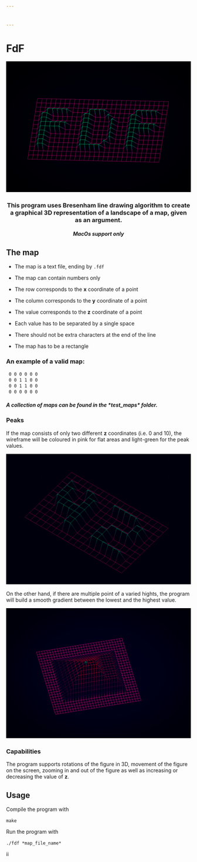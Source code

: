 ```yaml
---


---
```


<h1 id="fdf">FdF</h1>
<p><img src="https://github.com/DippyArtu/FdF/blob/master/pics/fdf.png" alt="fdf"></p>
<div align="center">
<p></p><h3>This program uses Bresenham line drawing algorithm to create a graphical 3D representation of a landscape of a map, given as an argument.
<p></p></h3><h5>MacOs support only
</h5><p></p><p></p></div>
<h2 id="the-map">The map</h2>
<ul>
<li>
<p>The map is a text file, ending by <code>.fdf</code></p>
</li>
<li>
<p>The map can contain numbers only</p>
</li>
<li>
<p>The row corresponds to the <strong>x</strong> coordinate of a point</p>
</li>
<li>
<p>The column corresponds to the <strong>y</strong> coordinate of a point</p>
</li>
<li>
<p>The value corresponds to the <strong>z</strong> coordinate of a point</p>
</li>
<li>
<p>Each value has to be separated by a single space</p>
</li>
<li>
<p>There should not be extra characters at the end of the line</p>
</li>
<li>
<p>The map has to be a rectangle</p>
</li>
</ul>
<h3 id="an-example-of-a-valid-map">An example of a valid map:</h3>
<pre><code> 0 0 0 0 0 0
 0 0 1 1 0 0
 0 0 1 1 0 0
 0 0 0 0 0 0
</code></pre>
<h5>A collection of maps can be found in the *test_maps* folder.
</h5><h3 id="peaks">Peaks</h3>
<p>If the map consists of only two different <strong>z</strong> coordinates (i.e. 0 and 10), the wireframe will be coloured in pink for flat areas and light-green for the peak values.</p>
<p><img src="https://github.com/DippyArtu/FdF/blob/master/pics/untitled.png" alt="flats"></p>
<p>On the other hand, if there are multiple point of a varied hights, the program will build a smooth gradient between the lowest and the highest value.</p>
<p><img src="https://github.com/DippyArtu/FdF/blob/master/pics/untitled-2.png" alt="gradient"></p>
<h3 id="capabilities">Capabilities</h3>
<p>The program supports rotations of the figure in 3D, movement of the figure on the screen, zooming in and out of the figure as well as increasing or decreasing the value of <strong>z</strong>.</p>
<h2 id="usage">Usage</h2>
<p>Compile the program with</p>
<pre><code>make
</code></pre>
<p>Run the program with</p>
<pre><code>./fdf *map_file_name*
</code></pre>
ii
